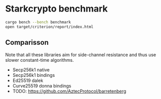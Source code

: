 # Starkcrypto benchmark

```sh
cargo bench --bench benchmark
open target/criterion/report/index.html
```

## Comparisson

Note that all these libraries aim for side-channel resistance and thus use
slower constant-time algorithms.

-   Secp256k1 native
-   Secp256k1 bindings
-   Ed25519 dalek
-   Curve25519 donna bindings
-   TODO: https://github.com/AztecProtocol/barretenberg
